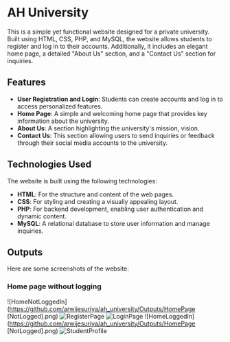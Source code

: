# AH University 

This is a simple yet functional website designed for a private university. Built using HTML, CSS, PHP, and MySQL, the website allows students to register and log in to their accounts. Additionally, it includes an elegant home page, a detailed "About Us" section, and a "Contact Us" section for inquiries.  

## Features  

- **User Registration and Login**: Students can create accounts and log in to access personalized features.  
- **Home Page**: A simple and welcoming home page that provides key information about the university.  
- **About Us**: A section highlighting the university's mission, vision.  
- **Contact Us**: This section allowing users to send inquiries or feedback through their social media accounts to the university.  

## Technologies Used  

The website is built using the following technologies:  

- **HTML**: For the structure and content of the web pages.  
- **CSS**: For styling and creating a visually appealing layout.  
- **PHP**: For backend development, enabling user authentication and dynamic content.  
- **MySQL**: A relational database to store user information and manage inquiries.

## Outputs

Here are some screenshots of the website:

### Home page without logging
![HomeNotLoggedIn](https://github.com/arwijesuriya/ah_university/Outputs/HomePage [NotLogged].png)
![RegisterPage](https://github.com/arwijesuriya/ah_university/Outputs/RegisterPage.png)
![LoginPage](https://github.com/arwijesuriya/ah_university/Outputs/LoginPage.png)
![HomeLoggedIn](https://github.com/arwijesuriya/ah_university/Outputs/HomePage [NotLogged].png)
![StudentProfile](https://github.com/arwijesuriya/ah_university/Outputs/StudentProfile.png)